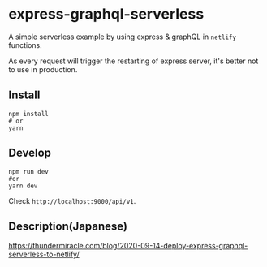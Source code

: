 # express-graphql-serverless

A simple serverless example by using express & graphQL in `netlify` functions.

As every request will trigger the restarting of express server, it's better not to use in production.

## Install

```shell
npm install
# or
yarn
```

## Develop

```shell
npm run dev
#or
yarn dev
```

Check `http://localhost:9000/api/v1`.

## Description(Japanese)

https://thundermiracle.com/blog/2020-09-14-deploy-express-graphql-serverless-to-netlify/
